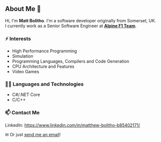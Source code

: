 ## About Me 👋
Hi, I'm **Matt Bolitho**. I'm a software developer originally from Somerset, UK.
I currently work as a Senior Software Engineer at **[Alpine F1 Team](https://www.alpinecars.com/en/formula-1/the-team/ "Alpine F1 Team Website")**.

### ⚡ Interests
- High Performance Programming
- Simulation
- Programming Languages, Compilers and Code Generation
- CPU Architecture and Features
- Video Games

### 👨‍💻 Languages and Technologies
- C#/.NET Core
- C/C++

### 📫 Contact Me

LinkedIn: https://www.linkedin.com/in/matthew-bolitho-b85402171/

✉ Or just [send me an email](mailto:matt.bolitho.software@gmail.com)!
